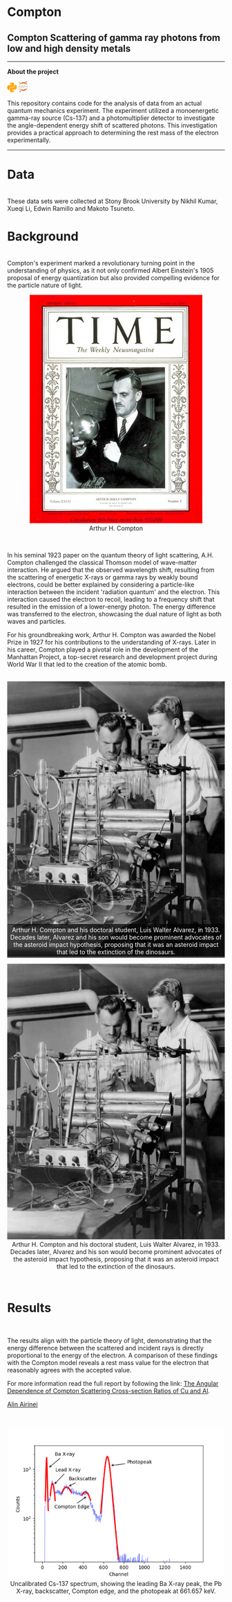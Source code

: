 # Compton

## Compton Scattering of gamma ray photons from low and high density metals

---

**About the project**

![](/img/python_icon.png) ![](/img/jupyter_icon.png)

This repository contains code for the analysis of data from an actual quantum mechanics experiment. The experiment utilized a monoenergetic gamma-ray source (Cs-137) and a photomultiplier detector to investigate the angle-dependent energy shift of scattered photons. This investigation provides a practical approach to determining the rest mass of the electron experimentally.

---

# Data

<br/>
These data sets were collected at Stony Brook University by Nikhil Kumar, Xueqi Li, Edwin Ramillo and Makoto Tsuneto.
<br/>

# Background

<br/>
Compton's experiment marked a revolutionary turning point in the understanding of physics, as it not only confirmed Albert Einstein's 1905 proposal of energy quantization but also provided compelling evidence for the particle nature of light.

<br/>

<p align="center">
  <img src="/img/Time_Cover_Arthur_H_Compton.jpg" alt="">
  <br>
  Arthur H. Compton
</p>

<br/>  

In his seminal 1923 paper on the quantum theory of light scattering, A.H. Compton challenged the classical Thomson model of wave-matter interaction. He argued that the observed wavelength shift, resulting from the scattering of energetic X-rays or gamma rays by weakly bound electrons, could be better explained by considering a particle-like interaction between the incident 'radiation quantum' and the electron. This interaction caused the electron to recoil, leading to a frequency shift that resulted in the emission of a lower-energy photon. The energy difference was transferred to the electron, showcasing the dual nature of light as both waves and particles.

For his groundbreaking work, Arthur H. Compton was awarded the Nobel Prize in 1927 for his contributions to the understanding of X-rays. Later in his career, Compton played a pivotal role in the development of the Manhattan Project, a top-secret research and development project during World War II that led to the creation of the atomic bomb.

<br/>


<div style="text-align:center;">
  <div style="display:inline-block; position:relative;">
    <img src="/img/Alvarez_and_Compton.jpeg" alt="" style="max-width:100%; height:auto;">
    <p style="position:absolute; bottom:0; left:0; right:0; background-color:rgba(0,0,0,0.7); color:#fff; margin:0; padding:5px;">
      Arthur H. Compton and his doctoral student, Luis Walter Alvarez, in 1933. Decades later, Alvarez and his son would become prominent advocates of the asteroid impact hypothesis, proposing that it was an asteroid impact that led to the extinction of the dinosaurs.
    </p>
  </div>
</div>

<p align="center">
  <img src="/img/Alvarez_and_Compton.jpeg" alt="">
  <br>
  Arthur H. Compton and his doctoral student, Luis Walter Alvarez, in 1933. Decades later, Alvarez and his son would become prominent advocates of the asteroid impact hypothesis, proposing that it was an asteroid impact that led to the extinction of the dinosaurs.
</p>


<br/>   

# Results

<br/>

The results align with the particle theory of light, demonstrating that the energy difference between the scattered and incident rays is directly proportional to the energy of the electron. A comparison of these findings with the Compton model reveals a rest mass value for the electron that reasonably agrees with the accepted value.

For more information read the full report by following the link: <a href="https://github.com/Al-1n/Compton/blob/main/Compton_Paper.pdf">The Angular Dependence of Compton Scattering Cross-section Ratios of Cu and Al</a>. 

<a href="https://www.linkedin.com/in/alin-airinei/">Alin Airinei</a>

<br/>

<p align="center">
  <img src="/img/Cs_137.png" alt="">
  <br>
  Uncalibrated Cs-137 spectrum, showing the leading 
Ba X-ray peak, the Pb X-ray, backscatter, Compton edge,
and the photopeak at 661.657 keV. 
</p>

<br/><br/><br/>




